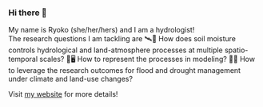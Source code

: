 ### Hi there 👋
My name is Ryoko (she/her/hers) and I am a hydrologist!  
The research questions I am tackling are
🛰️🌱 How does soil moisture controls hydrological and land-atmosphere processes at multiple spatio-temporal scales?
💭🖥️ How to represent the processes in modeling?
🌊🤝 How to leverage the research outcomes for flood and drought management under climate and land-use changes?

Visit [my website](http://labusers.net/~raraki/) for more details! 

<!--
**RY4GIT/RY4GIT** is a ✨ _special_ ✨ repository because its `README.md` (this file) appears on your GitHub profile.

Here are some ideas to get you started:

- 🔭 I’m currently working on ...
- 🌱 I’m currently learning ...
- 👯 I’m looking to collaborate on ...
- 🤔 I’m looking for help with ...
- 💬 Ask me about ...
- 📫 How to reach me: ...
- 😄 Pronouns: ...
- ⚡ Fun fact: ...
-->
